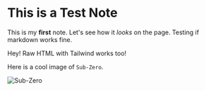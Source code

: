 # **This is a Test Note**

This is my **first** note. Let's see how it *looks* on the page. Testing if markdown works fine.
<p class="font-black">Hey! Raw HTML with Tailwind works too!</p>

Here is a cool image of `Sub-Zero`.

<img src="/sadmadlad/images/Sub-Zero.png" alt="Sub-Zero">
